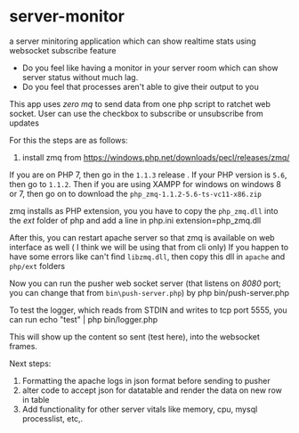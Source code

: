 # server-monitor
a server minitoring application which can show realtime stats using websocket subscribe feature

- Do you feel like having a monitor in your server room which can show server status without much lag.
- Do you feel that processes aren't able to give their output to you

This app uses *zero mq* to send data from one php script to ratchet web socket. User can use the checkbox to subscribe or unsubscribe from updates

For this the steps are as follows:

1. install zmq from https://windows.php.net/downloads/pecl/releases/zmq/

If you are on PHP 7, then go in the `1.1.3` release . If your PHP version is `5.6`, then go to `1.1.2`. Then if you are using XAMPP for windows on windows 8 or 7, then go on to download the `php_zmq-1.1.2-5.6-ts-vc11-x86.zip`

zmq installs as PHP extension, you you have to copy the `php_zmq.dll` into the *ext* folder of php and add a line in php.ini
    extension=php_zmq.dll

After this, you can restart apache server so that zmq is available on web interface as well ( I think we will be using that from cli only)
If you happen to have some errors like can't find `libzmq.dll`, then copy this dll in `apache` and `php/ext` folders

Now you can run the pusher web socket server (that listens on *8080* port; you can change that from `bin\push-server.php`) by
    php bin/push-server.php

To test the logger, which reads from STDIN and writes to tcp port 5555, you can run
    echo "test" | php bin/logger.php

This will show up the content so sent (test here), into the websocket frames. 

Next steps:

1. Formatting the apache logs in json format before sending to pusher
2. alter code to accept json for datatable and render the data on new row in table
3. Add functionality for other server vitals like memory, cpu, mysql processlist, etc,.




